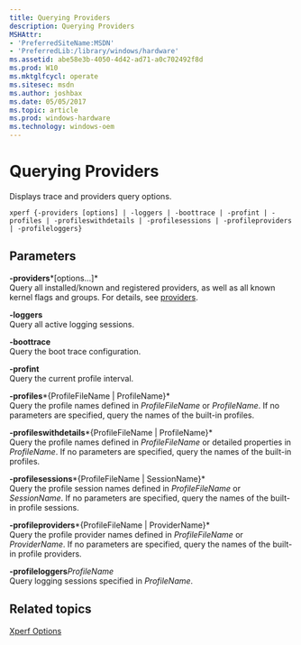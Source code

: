 ```yaml
---
title: Querying Providers
description: Querying Providers
MSHAttr:
- 'PreferredSiteName:MSDN'
- 'PreferredLib:/library/windows/hardware'
ms.assetid: abe58e3b-4050-4d42-ad71-a0c702492f8d
ms.prod: W10
ms.mktglfcycl: operate
ms.sitesec: msdn
ms.author: joshbax
ms.date: 05/05/2017
ms.topic: article
ms.prod: windows-hardware
ms.technology: windows-oem
---
```


# Querying Providers


Displays trace and providers query options.

``` syntax
xperf {-providers [options] | -loggers | -boottrace | -profint | -profiles | -profileswithdetails | -profilesessions | -profileproviders | -profileloggers}
```

## Parameters


<a href="" id="-providers-options----"></a>**-providers***\[options...\]*  
Query all installed/known and registered providers, as well as all known kernel flags and groups. For details, see [providers](providers-wpa.md).

<a href="" id="-loggers"></a>**-loggers**  
Query all active logging sessions.

<a href="" id="-boottrace"></a>**-boottrace**  
Query the boot trace configuration.

<a href="" id="-profint"></a>**-profint**  
Query the current profile interval.

<a href="" id="-profiles-profilefilename---profilename-"></a>**-profiles***{ProfileFileName | ProfileName}*  
Query the profile names defined in *ProfileFileName* or *ProfileName*. If no parameters are specified, query the names of the built-in profiles.

<a href="" id="-profileswithdetails-profilefilename---profilename-"></a>**-profileswithdetails***{ProfileFileName | ProfileName}*  
Query the profile names defined in *ProfileFileName* or detailed properties in *ProfileName*. If no parameters are specified, query the names of the built-in profiles.

<a href="" id="-profilesessions-profilefilename---sessionname-"></a>**-profilesessions***{ProfileFileName | SessionName}*  
Query the profile session names defined in *ProfileFileName* or *SessionName*. If no parameters are specified, query the names of the built-in profile sessions.

<a href="" id="-profileproviders-profilefilename---providername-"></a>**-profileproviders***{ProfileFileName | ProviderName}*  
Query the profile provider names defined in *ProfileFileName* or *ProviderName*. If no parameters are specified, query the names of the built-in profile providers.

<a href="" id="-profileloggersprofilename"></a>**-profileloggers***ProfileName*  
Query logging sessions specified in *ProfileName*.

## Related topics


[Xperf Options](xperf-options.md)

 

 








